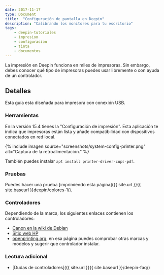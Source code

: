 ```yaml
---
date: 2017-11-17
type: Document
title:  "Configuración de pantalla en Deepin"
description: "Calibrando los monitores para tu escritorio"
tags:
    - deepin-tutoriales
    - impresion
    - configuracion
    - tinta
    - documentos
---
```


La impresión en Deepin funciona en miles de impresoras. Sin embargo, debes conocer qué tipo de impresoras puedes usar libremente o con ayuda de un controlador.

## Detalles

Esta guía esta diseñada para impresora con conexión USB.

### Herramientas
En la versión 15.4 tienes la "Configuración de impresión". Esta aplicación te indica que impresoras están lista y añade compatibilidad con dispositivos conectados en red local.

{% include imagen source="screenshots/system-config-printer.png" alt="Captura de la retroalimentación." %}

También puedes instalar `apt install printer-driver-cups-pdf`.

### Pruebas
Puedes hacer una prueba [imprimiendo esta página]({{ site.url }}{{ site.baseurl }}deepin/colores-1/).

### Controladores
Dependiendo de la marca, los siguientes enlaces contienen los controladores:
* [Canon en la wiki de Debian](https://wiki.debian.org/PrinterDriver/Canon/)
* [Sitio web HP](https://developers.hp.com/hp-linux-imaging-and-printing)
* [openprinting.org](http://www.openprinting.org/printers), en esa página puedes comprobar otras marcas y modelos y sugerir que controlador instalar.

### Lectura adicional

* [Dudas de controladores]({{ site.url }}{{ site.baseurl }}/deepin-faq/)
